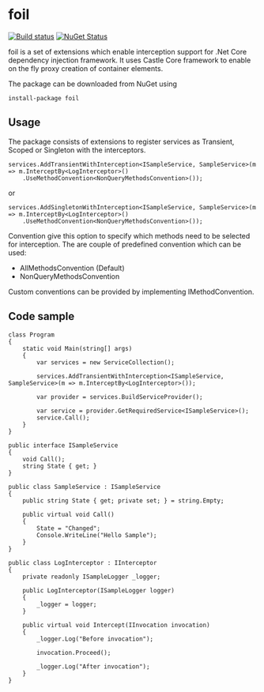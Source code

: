 # foil

[![Build status](https://ci.appveyor.com/api/projects/status/x97rqf3f82647e1j?svg=true)](https://ci.appveyor.com/project/moattarwork/foil-nha98)
[![NuGet Status](https://img.shields.io/nuget/v/Foil.svg)](https://www.nuget.org/packages/Foil/)

foil is a set of extensions which enable interception support for .Net Core dependency injection framework. It uses Castle Core framework to enable on the fly proxy creation of container elements.

The package can be downloaded from NuGet using

```
install-package foil
```

## Usage
The package consists of extensions to register services as Transient, Scoped or Singleton with the interceptors.

```
services.AddTransientWithInterception<ISampleService, SampleService>(m => m.InterceptBy<LogInterceptor>()
    .UseMethodConvention<NonQueryMethodsConvention>());
```  
or
```
services.AddSingletonWithInterception<ISampleService, SampleService>(m => m.InterceptBy<LogInterceptor>()
    .UseMethodConvention<NonQueryMethodsConvention>());

```
Convention give this option to specify which methods need to be selected for interception. The are couple of predefined convention which can be used:
- AllMethodsConvention (Default)
- NonQueryMethodsConvention

Custom conventions can be provided by implementing IMethodConvention.

## Code sample

    class Program
    {
        static void Main(string[] args)
        {
            var services = new ServiceCollection();

            services.AddTransientWithInterception<ISampleService, SampleService>(m => m.InterceptBy<LogInterceptor>());

            var provider = services.BuildServiceProvider();

            var service = provider.GetRequiredService<ISampleService>();
            service.Call();
        }
    }
    
    public interface ISampleService
    {
        void Call();
        string State { get; }
    }
    
    public class SampleService : ISampleService
    {
        public string State { get; private set; } = string.Empty;
        
        public virtual void Call()
        {
            State = "Changed";
            Console.WriteLine("Hello Sample");
        }
    }

    public class LogInterceptor : IInterceptor
    {
        private readonly ISampleLogger _logger;

        public LogInterceptor(ISampleLogger logger)
        {
            _logger = logger;
        }

        public virtual void Intercept(IInvocation invocation)
        {
            _logger.Log("Before invocation");
            
            invocation.Proceed();
            
            _logger.Log("After invocation");
        }
    }
    
    
